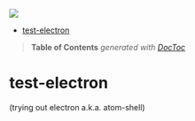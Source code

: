 ![](https://github.com/loveencounterflow/hollerith/raw/master/art/hollerith-logo-v2.png)


- [test-electron](#test-electron)

> **Table of Contents**  *generated with [DocToc](http://doctoc.herokuapp.com/)*


# test-electron
(trying out electron a.k.a. atom-shell)
